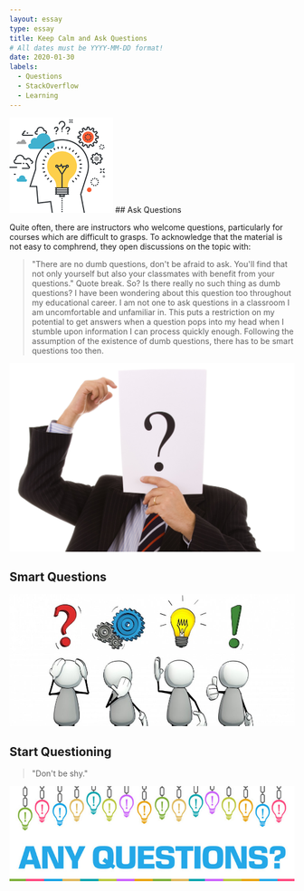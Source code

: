 ```yaml
---
layout: essay
type: essay
title: Keep Calm and Ask Questions
# All dates must be YYYY-MM-DD format!
date: 2020-01-30
labels:
  - Questions
  - StackOverflow
  - Learning 
---
```


<img class="ui tiny left circular floated image" src="../images/yes.png">
## Ask Questions

Quite often, there are instructors who welcome questions, particularly for courses which are difficult to grasps. To acknowledge that the material is not easy to comphrend, they open discussions on the topic with: 
> "There are no dumb questions, don't be afraid to ask. You'll find that not only yourself but also your classmates with benefit from your questions."
Quote break.
So? Is there really no such thing as dumb questions? I have been wondering about this question too throughout my educational career. I am not one to ask questions in a classroom I am uncomfortable and unfamiliar in. This puts a restriction on my potential to get answers when a question pops into my head when I stumble upon information I can process quickly enough. Following the assumption of the existence of dumb questions, there has to be smart questions too then. 

<img class="ui tiny left circular floated image" src="../images/huh.jpg">

## Smart Questions

<img class="ui tiny left circular floated image" src="../images/think.jpg">

## Start Questioning


> "Don't be shy."
<img class="ui tiny left circular floated image" src="../images/anyquestions.jpg">
